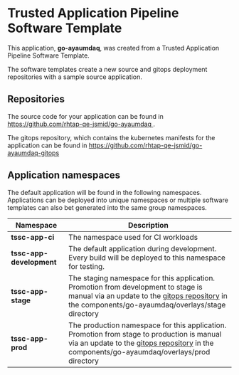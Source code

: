 # Trusted Application Pipeline Software Template

This application, **go-ayaumdaq**, was created from a Trusted Application Pipeline Software Template.

The software templates create a new source and gitops deployment repositories with a sample source application. 

## Repositories

The source code for your application can be found in [https://github.com/rhtap-qe-jsmid/go-ayaumdaq ](https://github.com/rhtap-qe-jsmid/go-ayaumdaq ).
 
The gitops repository, which contains the kubernetes manifests for the application can be found in 
[https://github.com/rhtap-qe-jsmid/go-ayaumdaq-gitops ](https://github.com/rhtap-qe-jsmid/go-ayaumdaq-gitops ) 

## Application namespaces 

The default application will be found in the following namespaces. Applications can be deployed into unique namespaces or multiple software templates can also bet generated into the same group namespaces.  

|  Namespace   |  Description   |  
| -------- | -------- |
| **tssc-app-ci** | The namespace used for CI workloads |
| **tssc-app-development** | The default application during development. Every build will be deployed to this namespace for testing. |
| **tssc-app-stage** | The staging namespace for this application. Promotion from development to stage is manual via an update to the [gitops repository](https://github.com/rhtap-qe-jsmid/go-ayaumdaq-gitops ) in the components/go-ayaumdaq/overlays/stage directory |
| **tssc-app-prod** | The production namespace for this application. Promotion from stage to production is manual via an update to the [gitops repository](https://github.com/rhtap-qe-jsmid/go-ayaumdaq-gitops ) in the components/go-ayaumdaq/overlays/prod directory |